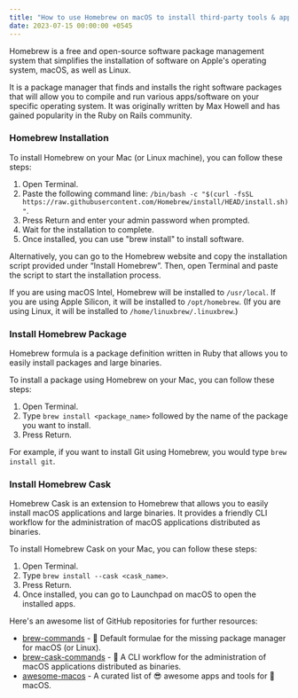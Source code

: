 ```yaml
---
title: "How to use Homebrew on macOS to install third-party tools & apps"
date: 2023-07-15 00:00:00 +0545
---
```


Homebrew is a free and open-source software package management system that simplifies the installation of software on Apple's operating system, macOS, as well as Linux.

It is a package manager that finds and installs the right software packages that will allow you to compile and run various apps/software on your specific operating system. It was originally written by Max Howell and has gained popularity in the Ruby on Rails community.

### Homebrew Installation

To install Homebrew on your Mac (or Linux machine), you can follow these steps:

1. Open Terminal.
2. Paste the following command line: `/bin/bash -c "$(curl -fsSL https://raw.githubusercontent.com/Homebrew/install/HEAD/install.sh)"`.
3. Press Return and enter your admin password when prompted.
4. Wait for the installation to complete.
5. Once installed, you can use "brew install" to install software.

Alternatively, you can go to the Homebrew website and copy the installation script provided under “Install Homebrew”. Then, open Terminal and paste the script to start the installation process.

If you are using macOS Intel, Homebrew will be installed to `/usr/local`. If you are using Apple Silicon, it will be installed to `/opt/homebrew`. (If you are using Linux, it will be installed to `/home/linuxbrew/.linuxbrew`.)

### Install Homebrew Package

Homebrew formula is a package definition written in Ruby that allows you to easily install packages and large binaries.

To install a package using Homebrew on your Mac, you can follow these steps:

1. Open Terminal.
2. Type `brew install <package_name>` followed by the name of the package you want to install.
3. Press Return.

For example, if you want to install Git using Homebrew, you would type `brew install git`.

### Install Homebrew Cask

Homebrew Cask is an extension to Homebrew that allows you to easily install macOS applications and large binaries. It provides a friendly CLI workflow for the administration of macOS applications distributed as binaries.

To install Homebrew Cask on your Mac, you can follow these steps:

1. Open Terminal.
2. Type `brew install --cask <cask_name>`.
3. Press Return.
4. Once installed, you can go to Launchpad on macOS to open the installed apps.

Here's an awesome list of GitHub repositories for further resources:

- [brew-commands](https://github.com/milanaryal/cli-cheat-sheet/blob/main/brew-commands.md) - 🍻 Default formulae for the missing package manager for macOS (or Linux).
- [brew-cask-commands](https://github.com/milanaryal/cli-cheat-sheet/blob/main/brew-cask-commands.md) - 🍻 A CLI workflow for the administration of macOS applications distributed as binaries.
- [awesome-macos](https://github.com/milanaryal/awesome-macos) - A curated list of 😎 awesome apps and tools for  macOS.

